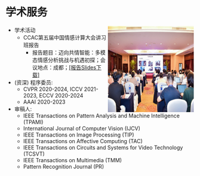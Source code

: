 # 学术服务

<a href="https://www.cityu.edu.hk/zh-cn">
<img src="/images/CCAC_image.jpg" alt="ccac" width="230px" height="230px" style="float: right;"> 
</a>

- 学术活动
  - CCAC第五届中国情感计算大会讲习班报告
    - 报告题目：迈向共情智能：多模态情感分析挑战与机遇初探；会议地点：成都；[\[报告Slides下载\]](https://ieeexplore.ieee.org/stamp/stamp.jsp?tp=&arnumber=10904287)
- (资深) 程序委员:
    - CVPR 2020-2024, ICCV 2021-2023, ECCV 2020-2024
    - AAAI 2020-2023
- 审稿人:
    - IEEE Transactions on Pattern Analysis and Machine Intelligence (TPAMI)
    - International Journal of Computer Vision (IJCV)
    - IEEE Transactions on Image Processing (TIP)
    - IEEE Transactions on Affective Computing (TAC)
    - IEEE Transactions on Circuits and Systems for Video Technology (TCSVT)
    - IEEE Transactions on Multimedia (TMM)
    - Pattern Recognition Journal (PR)
